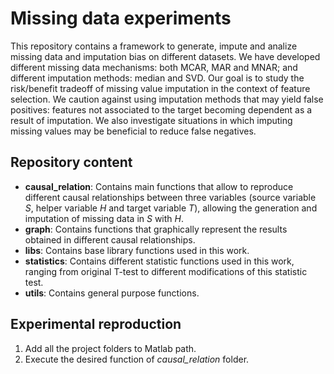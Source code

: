# Missing data experiments
This repository contains a framework to generate, impute and analize missing data and imputation bias on different datasets. We have developed different missing data mechanisms: both MCAR, MAR and MNAR; and different imputation methods: median and SVD. Our goal is to study the risk/benefit tradeoff of missing value imputation in the context of feature selection. We caution against using imputation methods that may yield false positives: features not associated to the target becoming dependent as a result of imputation. We also investigate situations in which imputing missing values may be beneficial to reduce false negatives.

## Repository content
- **causal_relation**: Contains main functions that allow to reproduce different causal relationships between three variables (source variable *S*, helper variable *H* and target variable *T*), allowing the generation and imputation of missing data in *S* with *H*.
- **graph**: Contains functions that graphically represent the results obtained in different causal relationships.
- **libs**: Contains base library functions used in this work.
- **statistics**: Contains different statistic functions used in this work, ranging from original T-test to different modifications of this statistic test.
- **utils**: Contains general purpose functions.

## Experimental reproduction
1. Add all the project folders to Matlab path.
2. Execute the desired function of *causal_relation* folder.
